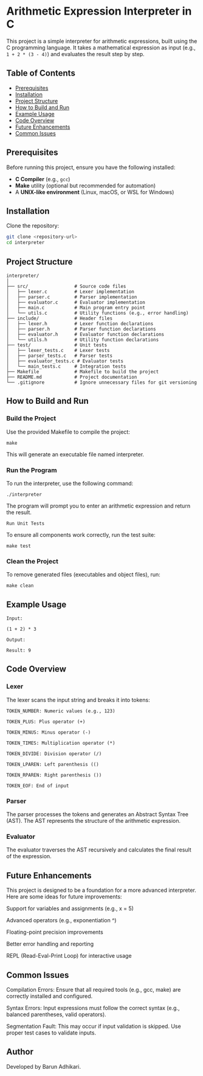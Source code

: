 # Arithmetic Expression Interpreter in C

This project is a simple interpreter for arithmetic expressions, built using the C programming language. It takes a mathematical expression as input (e.g., `1 + 2 * (3 - 4)`) and evaluates the result step by step.

## Table of Contents
- [Prerequisites](#prerequisites)
- [Installation](#installation)
- [Project Structure](#project-structure)
- [How to Build and Run](#how-to-build-and-run)
- [Example Usage](#example-usage)
- [Code Overview](#code-overview)
- [Future Enhancements](#future-enhancements)
- [Common Issues](#common-issues)

## Prerequisites
Before running this project, ensure you have the following installed:
- **C Compiler** (e.g., `gcc`)
- **Make** utility (optional but recommended for automation)
- A **UNIX-like environment** (Linux, macOS, or WSL for Windows)

## Installation 

Clone the repository:
```bash
git clone <repository-url>
cd interpreter
```
## Project Structure
```
interpreter/
│
├── src/                 # Source code files
│   ├── lexer.c          # Lexer implementation
│   ├── parser.c         # Parser implementation
│   ├── evaluator.c      # Evaluator implementation
│   ├── main.c           # Main program entry point
│   └── utils.c          # Utility functions (e.g., error handling)
├── include/             # Header files
│   ├── lexer.h          # Lexer function declarations
│   ├── parser.h         # Parser function declarations
│   ├── evaluator.h      # Evaluator function declarations
│   └── utils.h          # Utility function declarations
├── test/                # Unit tests
│   ├── lexer_tests.c    # Lexer tests
│   ├── parser_tests.c   # Parser tests
│   ├── evaluator_tests.c # Evaluator tests
│   └── main_tests.c     # Integration tests
├── Makefile             # Makefile to build the project
├── README.md            # Project documentation
└── .gitignore           # Ignore unnecessary files for git versioning
```

## How to Build and Run

### Build the Project

Use the provided Makefile to compile the project:
```
make
```
This will generate an executable file named interpreter.

### Run the Program

To run the interpreter, use the following command:
```
./interpreter
```
The program will prompt you to enter an arithmetic expression and return the result.
```
Run Unit Tests
```
To ensure all components work correctly, run the test suite:
```
make test
```
### Clean the Project

To remove generated files (executables and object files), run:
```
make clean
```
## Example Usage
```
Input:

(1 + 2) * 3

Output:

Result: 9
```
## Code Overview

### Lexer

The lexer scans the input string and breaks it into tokens:

```
TOKEN_NUMBER: Numeric values (e.g., 123)

TOKEN_PLUS: Plus operator (+)

TOKEN_MINUS: Minus operator (-)

TOKEN_TIMES: Multiplication operator (*)

TOKEN_DIVIDE: Division operator (/)

TOKEN_LPAREN: Left parenthesis (()

TOKEN_RPAREN: Right parenthesis ())

TOKEN_EOF: End of input
```

### Parser

The parser processes the tokens and generates an Abstract Syntax Tree (AST). The AST represents the structure of the arithmetic expression.

### Evaluator

The evaluator traverses the AST recursively and calculates the final result of the expression.

## Future Enhancements

This project is designed to be a foundation for a more advanced interpreter. Here are some ideas for future improvements:

Support for variables and assignments (e.g., x = 5)

Advanced operators (e.g., exponentiation ^)

Floating-point precision improvements

Better error handling and reporting

REPL (Read-Eval-Print Loop) for interactive usage

## Common Issues

Compilation Errors: Ensure that all required tools (e.g., gcc, make) are correctly installed and configured.

Syntax Errors: Input expressions must follow the correct syntax (e.g., balanced parentheses, valid operators).

Segmentation Fault: This may occur if input validation is skipped. Use proper test cases to validate inputs.

## Author

Developed by Barun Adhikari.

